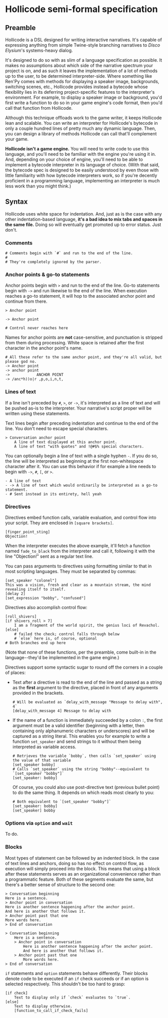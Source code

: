 # Hollicode semi-formal specification

## Preamble

Hollicode is a DSL designed for writing interactive narratives. It's capable of expressing anything from simple Twine-style branching narratives to *Disco Elysium*'s systems-heavy dialog.

It's designed to do so with as slim of a language specification as possible. It makes no assumptions about which side of the narrative spectrum your project is on, and as such it leaves the implementation of a lot of methods up to the user, to be determined interpreter-side. Where something like Ren'Py comes with methods for displaying a speaker image, backgrounds, switching scenes, etc., Hollicode provides instead a bytecode whose flexibility lies in its deferring project-specific features to the interpreter's environment. For example, to display a speaker image or background, you'd first write a function to do so in your game engine's code format, then you'd call that function from Hollicode. 

Although this technique offloads work to the game writer, it keeps Hollicode lean and scalable. You can write an interpreter for Hollicode's bytecode in only a couple hundred lines of pretty much any dynamic language. Then, you can design a library of methods Hollicode can call that'll complement your game.

**Hollicode isn't a game engine.** You will need to write code to use this language, and you'll need to be familiar with the engine you're using it in. And, depending on your choice of engine, you'll need to be able to implement a bytecode interpreter in its language of choice. (With that said, the bytecode spec is designed to be easily understood by even those with little familiarity with how bytecode interpreters work, so if you're decently proficient in a programming language, implementing an interpreter is much less work than you might think.)

## Syntax

Hollicode uses white space for indentation. And, just as is the case with any other indentation-based language, **it's a bad idea to mix tabs and spaces in the same file.** Doing so will eventually get promoted up to error status. Just don't.

### Comments

```
# Comments begin with `#` and run to the end of the line.
#
# They're completely ignored by the parser.
```

### Anchor points & go-to statements

Anchor points begin with `>` and run to the end of the line. Go-to statements begin with `->` and run likewise to the end of the line. When execution reaches a go-to statement, it will hop to the associated anchor point and continue from there.

```
> Anchor point

-> Anchor point

# Control never reaches here
```

Names for anchor points are **not** case-sensitive, and punctuation is stripped from them during processing. White space is retained after the first character in the anchor point's name.
```
# All these refer to the same anchor point, and they're all valid, but please god no.
-> Anchor point
-> anchor point
->            ANCHOR POINT
-> /anc*h))o|r ,p,o,i,n,t,
```

### Lines of text

If a line isn't preceded by `#`, `>`, or `->`, it's interpreted as a line of text and will be pushed as-is to the interpreter. Your narrative's script proper will be written using these statements.

Text lines begin after preceding indentation and continue to the end of the line. You don't need to escape special characters.
```
> Conversation anchor point
	A line of text displayed at this anchor point.
	A line of text "with quotes" and !@#$% special characters.
```

You can optionally begin a line of text with a single hyphen `-`. If you do so, the line will be interpreted as beginning at the first non-whitespace character after it. You can use this behavior if for example a line needs to begin with `->`, `#`, `[`, or `>`.

```
- A line of text
- -> A line of text which would ordinarily be interpreted as a go-to statement.
- # Sent instead in its entirety, hell yeah
```

### Directives

Directives embed function calls, variable evaluation, and control flow into your script. They are enclosed in `[square brackets]`.

```
[finger_point_sting]
Objection!
```

When the interpreter executes the above example, it'll fetch a function named `fade_to_black` from the interpreter and call it, following it with the line "Objection!" sent as a regular text line.

You can pass arguments to directives using formatting similar to that in most scripting languages. They must be separated by commas:

```
[set_speaker "colonel"]
This was a vision, fresh and clear as a mountain stream, the mind revealing itself to itself.
[delay 2]
[set_expression "bobby", "confused"]
```

Directives also accomplish control flow:
```
[roll_shivers]
[if shivers_roll > 7]
	I am a fragment of the world spirit, the genius loci of Revachol.
[else]
	# failed the check; control falls through below
	# `else` here is, of course, optional
# Both branches end up here
```

(Note that none of these functions, per the preamble, come built-in in the language--they'd be implemented in the game engine.)

Directives support some syntactic sugar to round off the corners in a couple of places:
* Text after a directive is read to the end of the line and passed as a string as the **first** argument to the directive, placed in front of any arguments provided in the brackets.
	```
	# Will be evaluated as `delay_with_message "Message to delay with", 4`
	[delay_with_message 4] Message to delay with
	```
* If the name of a function is immediately succeeded by a colon `:`, the first argument must be a valid identifier (beginning with a letter, then containing only alphanumeric characters or underscores) and will be captured as a string literal. This enables you for example to write a function `set_speaker` and send strings to it without them being interpreted as variable access.
	```
	# Retrieves the variable `bobby`, then calls `set_speaker` using the value of that variable
	[set_speaker bobby]
	# Calls `set_speaker` using the string "bobby"--equivalent to `[set_speaker "bobby"]`
	[set_speaker: bobby]
	```
	Of course, you could also use post-directive text (previous bullet point) to do the same thing. It depends on which reads most clearly to you:
	```
	# Both equivalent to `[set_speaker "bobby"]`
	[set_speaker: bobby]
	[set_speaker] bobby
	```

### Options via `option` and `wait`

To do.

### Blocks

Most types of statement can be followed by an indented block. In the case of text lines and anchors, doing so has no effect on control flow, as execution will simply proceed into the block. This means that using a block after these statements serves as an organizational convenience rather than a programmatic feature. Both of these segments evaluate the same, but there's a better sense of structure to the second one:
```
> Conversation beginning
Here is a sentence.
> Anchor point in conversation
Here is another sentence happening after the anchor point.
And here is another that follows it.
> Anchor point past that one
More words here.
> End of conversation
```
```
> Conversation beginning
	Here is a sentence.
	> Anchor point in conversation
		Here is another sentence happening after the anchor point.
		And here is another that follows it.
	> Anchor point past that one
		More words here.
> End of conversation
```
 `if` statements and `option` statements behave differently. Their blocks denote code to be executed if an `if` check succeeds or if an option is selected respectively. This shouldn't be too hard to grasp:
```
[if check]
	Text to display only if `check` evaluates to `true`.
[else]
	Text to display otherwise.
	[function_to_call_if_check_fails]
```